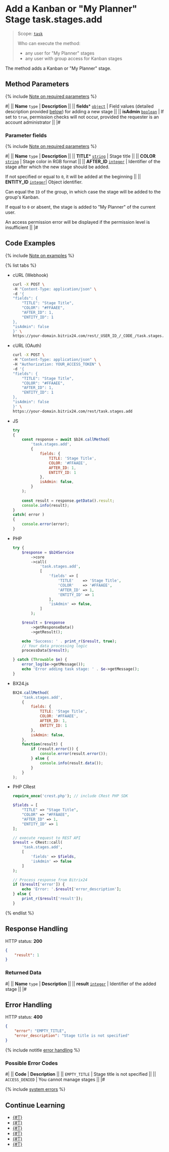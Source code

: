# Add a Kanban or "My Planner" Stage task.stages.add

> Scope: [`task`](../../scopes/permissions.md)
>
> Who can execute the method:
> - any user for "My Planner" stages
> - any user with group access for Kanban stages

The method adds a Kanban or "My Planner" stage.

## Method Parameters

{% include [Note on required parameters](../../../_includes/required.md) %}

#|
|| **Name**
`type` | **Description** ||
|| **fields***
[`object`](../../data-types.md) | Field values (detailed description provided [below](#parametr-fields)) for adding a new stage ||
|| **isAdmin**
[`boolean`](../../data-types.md) | If set to `true`, permission checks will not occur, provided the requester is an account administrator ||
|#

### Parameter fields

{% include [Note on required parameters](../../../_includes/required.md) %}

#|
|| **Name**
`type` | **Description** ||
|| **TITLE***
[`string`](../../data-types.md) | Stage title ||
|| **COLOR**
[`string`](../../data-types.md) | Stage color in RGB format ||
|| **AFTER_ID**
[`integer`](../../data-types.md) | Identifier of the stage after which the new stage should be added.

If not specified or equal to `0`, it will be added at the beginning ||
|| **ENTITY_ID**
[`integer`](../../data-types.md)| Object identifier.

Can equal the `ID` of the group, in which case the stage will be added to the group's Kanban.

If equal to `0` or absent, the stage is added to "My Planner" of the current user.

An access permission error will be displayed if the permission level is insufficient ||
|#

## Code Examples

{% include [Note on examples](../../../_includes/examples.md) %}

{% list tabs %}

- cURL (Webhook)

    ```bash
    curl -X POST \
    -H "Content-Type: application/json" \
    -d '{
    "fields": {
        "TITLE": "Stage Title",
        "COLOR": "#FFAAEE",
        "AFTER_ID": 1,
        "ENTITY_ID": 1
    },
    "isAdmin": false
    }' \
    https://your-domain.bitrix24.com/rest/_USER_ID_/_CODE_/task.stages.add
    ```

- cURL (OAuth)

    ```bash
    curl -X POST \
    -H "Content-Type: application/json" \
    -H "Authorization: YOUR_ACCESS_TOKEN" \
    -d '{
    "fields": {
        "TITLE": "Stage Title",
        "COLOR": "#FFAAEE",
        "AFTER_ID": 1,
        "ENTITY_ID": 1
    },
    "isAdmin": false
    }' \
    https://your-domain.bitrix24.com/rest/task.stages.add
    ```

- JS

    ```js
    try
    {
    	const response = await $b24.callMethod(
    		'task.stages.add',
    		{
    			fields: {
    				TITLE: 'Stage Title',
    				COLOR: '#FFAAEE',
    				AFTER_ID: 1,
    				ENTITY_ID: 1
    			},
    			isAdmin: false,
    		}
    	);
    	
    	const result = response.getData().result;
    	console.info(result);
    }
    catch( error )
    {
    	console.error(error);
    }
    ```

- PHP

    ```php
    try {
        $response = $b24Service
            ->core
            ->call(
                'task.stages.add',
                [
                    'fields' => [
                        'TITLE'    => 'Stage Title',
                        'COLOR'    => '#FFAAEE',
                        'AFTER_ID' => 1,
                        'ENTITY_ID' => 1
                    ],
                    'isAdmin' => false,
                ]
            );
    
        $result = $response
            ->getResponseData()
            ->getResult();
    
        echo 'Success: ' . print_r($result, true);
        // Your data processing logic
        processData($result);
    
    } catch (Throwable $e) {
        error_log($e->getMessage());
        echo 'Error adding task stage: ' . $e->getMessage();
    }
    ```

- BX24.js

    ```js
    BX24.callMethod(
        'task.stages.add',
        {
            fields: {
                TITLE: 'Stage Title',
                COLOR: '#FFAAEE',
                AFTER_ID: 1,
                ENTITY_ID: 1
            },
            isAdmin: false,
        },
        function(result) {
            if (result.error()) {
                console.error(result.error());
            } else {
                console.info(result.data());
            }
        }
    );
    ```

- PHP CRest

    ```php
    require_once('crest.php'); // include CRest PHP SDK

    $fields = [
        "TITLE" => "Stage Title",
        "COLOR" => "#FFAAEE",
        "AFTER_ID" => 1,
        "ENTITY_ID" => 1
    ];

    // execute request to REST API
    $result = CRest::call(
        'task.stages.add',
        [
            'fields' => $fields,
            'isAdmin' => false
        ]
    );

    // Process response from Bitrix24
    if ($result['error']) {
        echo 'Error: '.$result['error_description'];
    } else {
        print_r($result['result']);
    }
    ```

{% endlist %}

## Response Handling

HTTP status: **200**

```json
{
    "result": 1
}
```

### Returned Data

#|
|| **Name**
`type` | **Description** ||
|| **result** 
[`integer`](../../data-types.md) | Identifier of the added stage ||
|#

## Error Handling

HTTP status: **400**

```json
{
    "error": "EMPTY_TITLE",
    "error_description": "Stage title is not specified"
}
```

{% include notitle [error handling](../../../_includes/error-info.md) %}

### Possible Error Codes

#|
|| **Code** | **Description** ||
|| `EMPTY_TITLE` | Stage title is not specified ||
|| `ACCESS_DENIED` | You cannot manage stages ||
|#

{% include [system errors](../../../_includes/system-errors.md) %}

## Continue Learning 

- [{#T}](./index.md)
- [{#T}](./task-stages-update.md)
- [{#T}](./task-stages-get.md)
- [{#T}](./task-stages-can-move-task.md)
- [{#T}](./task-stages-move-task.md)
- [{#T}](./task-stages-delete.md)